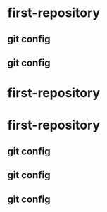 # first-repository
## git config
## git config
# first-repository
# first-repository
## git config
## git config
## git config
